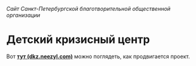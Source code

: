 _Сайт Санкт-Петербургской благотворительной общественной организации_
# Детский кризисный центр #

Вот **[тут (dkz.neezyl.com)](http://dkz.neezyl.com)** можно поглядеть, как продвигается проект.